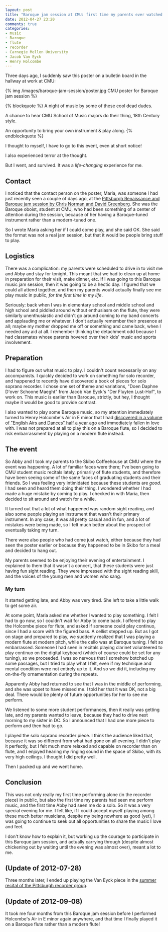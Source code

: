 ```yaml
---
layout: post
title: "Baroque jam session at CMU: first time my parents ever watched me perform music"
date: 2012-04-27 23:20
comments: true
categories: 
- music
- Baroque
- flute
- recorder
- Carnegie Mellon University
- Jacob Van Eyck
- Henry Holcombe
---
```

Three days ago, I suddenly saw this poster on a bulletin board in the hallway at work at CMU:

{% img /images/baroque-jam-session/poster.jpg CMU poster for Baroque jam session %}

{% blockquote %}
A night of music by some of these cool dead dudes.

A chance to hear CMU School of Music majors do their thing, 18th Century style.

An opportunity to bring your own instrument & play along.
{% endblockquote %}

I thought to myself, I have to go to this event, even at short notice!

I also experienced terror at the thought.

But I went, and survived. It was a *life-changing* experience for me.

<!--more-->

## Contact

I noticed that the contact person on the poster, Maria, was someone I had just recently seen a couple of days ago, at the [Pittsburgh Renaissance and Baroque jam session by Chris Norman and David Greenberg](/blog/2012/04/21/my-first-time-in-a-public-music-jam-intense-fun-with-chris-norman-and-david-greenberg/). She was the Baroque oboist, student at CMU, who had been something of a center of attention during the session, because of her having a Baroque-tuned instrument rather than a modern-tuned one.

So I wrote Maria asking her if I could come play, and she said OK. She said the format was not a real jam session, but that it would be people bring stuff to play.

## Logistics

There was a complication: my parents were scheduled to drive in to visit me and Abby and stay for tonight. This meant that we had to clean up at home in preparation for their visit, make dinner, etc. If I was going to this Baroque music jam session, then it was going to be a hectic day. I figured that we could all attend together, and then my parents would actually finally see me play music in public, *for the first time in my life*.

Seriously: back when I was in elementary school and middle school and high school and piddled around without enthusiasm on the flute, they were similarly unenthusiastic and didn't go around coming to my band concerts and applauding me or whatever. I don't actually remember their presence at all; maybe my mother dropped me off or something and came back, when I needed any aid at all. I remember thinking the detachment odd because I had classmates whose parents hovered over their kids' music and sports involvement.

## Preparation

I had to figure out what music to play. I couldn't count necessarily on any accompanists. I quickly decided to work on something for solo recorder, and happened to recently have discovered a book of pieces for solo soprano recorder. I chose one set of theme and variations, "Doen Daphne D'over Schoone Maeght" from Jacob Van Eyck's "Der Fluyten Lust-Hof", to work on. This music is earlier than Baroque, strictly, but hey, I thought maybe it would be good to provide contrast.

I also wanted to play some Baroque music, so my attention immediately turned to Henry Holcombe's Air in E minor that I had [discovered in a volume of "English Airs and Dances" half a year ago](/blog/2011/11/30/bought-a-baroque-flute.markdown/) and immediately fallen in love with. I was not prepared at all to play this on a Baroque flute, so I decided to risk embarrassment by playing on a modern flute instead.

## The event

So Abby and I took my parents to the Skibo Coffeehouse at CMU where the event was happening. A lot of familiar faces were there; I've been going to CMU student music recitals lately, primarily of flute students, and therefore have been seeing some of the same faces of graduating students and their friends. So I was feeling very intimidated because these students are *good*. I had seen and heard them doing their thing. I wondered whether I had made a huge mistake by coming to play. I checked in with Maria, then decided to sit around and watch for a while.

It turned out that a lot of what happened was random sight reading, and also some people playing an instrument that wasn't their primary instrument. In any case, it was all pretty casual and in fun, and a lot of mistakes were being made, so I felt much better about the prospect of eventually taking my turn.

There were also people who had come just watch, either because they had seen the poster earlier or because they happened to be in Skibo for a meal and decided to hang out.

My parents seemed to be enjoying their evening of entertainment. I explained to them that it wasn't a concert, that these students were just having fun sight reading. They were impressed with the sight reading skill, and the voices of the young men and women who sang.

### My turn

It started getting late, and Abby was very tired. She left to take a little walk to get some air.

At some point, Maria asked me whether I wanted to play something. I felt I had to go now, so I couldn't wait for Abby to come back. I offered to play the Holcombe piece for flute, and asked if someone could play continuo, since I had a score with the figured bass. A cellist stepped up. But as I got on stage and prepared to play, we suddenly realized that I was playing a modern flute at modern pitch, while the cello was at Baroque tuning. I felt so embarrassed. Someone I had seen in recitals playing clarinet volunteered to play continuo on the digital keyboard (which of course could be set for any tuning), so we proceeded. I was so nervous that I somehow botched up some passages, but I tried to play what I felt, even if my technique and mental condition were not entirely up to it. And so we did it, including my on-the-fly ornamentation during the repeats.

Apparently Abby had returned to see that I was in the middle of performing, and she was upset to have missed me. I told her that it was OK, not a big deal. There would be plenty of future opportunities for her to see me perform.

We listened to some more student performances, then it really was getting late, and my parents wanted to leave, because they had to drive next morning to my sister in DC. So I announced that I had one more piece to perform and then had to go.

I played the solo soprano recorder piece. I think the audience liked that, because it was so different from what had gone on all evening. I didn't play it perfectly, but I felt much more relaxed and capable on recorder than on flute, and I enjoyed hearing my ringing sound in the space of Skibo, with its very high ceilings. I thought I did pretty well.

Then I packed up and we went home.

## Conclusion

This was not only really my first time performing alone (in the recorder piece) in public, but also the first time my parents had seen me perform music, and the first time Abby had seen me do a solo. So it was a very special evening for me. I felt like, if I could accept myself playing among these much better musicians, despite my being nowhere as good (yet), I was going to continue to seek out all opportunities to share the music I love and feel.

I don't know how to explain it, but working up the courage to participate in this Baroque jam session, and actually carrying through (despite almost chickening out by waiting until the evening was almost over), meant a lot to me.

## (Update of 2012-07-28)

Three months later, I ended up playing the Van Eyck piece in the [summer recital of the Pittsburgh recorder group](/blog/2012/07/28/my-first-appearance-on-a-music-recital-program/).

## (Update of 2012-09-08)

It took me four months from this Baroque jam session before I performed Holcombe's Air in E minor again anywhere, and that time I finally played it on a Baroque flute rather than a modern flute!
